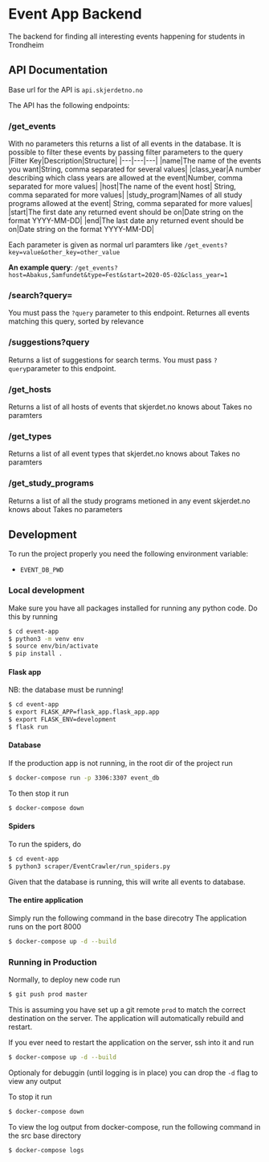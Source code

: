 # Event App Backend 
The backend for finding all interesting events happening for students in Trondheim

## API Documentation
Base url for the API is 
`api.skjerdetno.no`

The API has the following endpoints: 
### /get_events
With no parameters this returns a list of all events in the database.
It is possible to filter these events by passing filter parameters to the query
|Filter Key|Description|Structure|
|---|---|---|
|name|The name of the events you want|String, comma separated for several values|
|class_year|A number describing which class years are allowed at the event|Number, comma separated for more values|
|host|The name of the event host| String, comma separated for more values|
|study_program|Names of all study programs allowed at the event| String, comma separated for more values|
|start|The first date any returned event should be on|Date string on the format YYYY-MM-DD|
|end|The last date any returned event should be on|Date string on the format YYYY-MM-DD|

Each parameter is given as normal url paramters like `/get_events?key=value&other_key=other_value`

**An example query**: 
```/get_events?host=Abakus,Samfundet&type=Fest&start=2020-05-02&class_year=1```

### /search?query=
You must pass the `?query` parameter to this endpoint. Returnes all events matching this query, sorted by relevance

### /suggestions?query
Returns a list of suggestions for search terms. 
You must pass `?query`parameter to this endpoint. 

### /get_hosts
Returns a list of all hosts of events that skjerdet.no knows about
Takes no paramters

### /get_types
Returns a list of all event types that skjerdet.no knows about
Takes no paramters

### /get_study_programs
Returns a list of all the study programs metioned in any event skjerdet.no knows about
Takes no parameters

## Development 
To run the project properly you need the following environment variable:
- `EVENT_DB_PWD`



### Local development
Make sure you have all packages installed for running any python code. 
Do this by running
```bash
$ cd event-app
$ python3 -m venv env
$ source env/bin/activate
$ pip install .
```

#### Flask app
NB: the database must be running! 
```bash
$ cd event-app 
$ export FLASK_APP=flask_app.flask_app.app
$ export FLASK_ENV=development
$ flask run 
```

#### Database
If the production app is not running, in the root dir of the project run 

```bash 
$ docker-compose run -p 3306:3307 event_db
```

To then stop it run 
```bash 
$ docker-compose down 
```

#### Spiders
To run the spiders, do

```bash
$ cd event-app
$ python3 scraper/EventCrawler/run_spiders.py
```
Given that the database is running, this will write all events to database.

#### The entire application 
Simply run the following command in the base direcotry
The application runs on the port 8000
```bash
$ docker-compose up -d --build
```

### Running in Production 
Normally, to deploy new code run
```bash 
$ git push prod master
```
This is assuming you have set up a git remote `prod` to match the correct destination on the server. 
The application will automatically rebuild and restart.

If you ever need to restart the application on the server, ssh into it and run
```bash
$ docker-compose up -d --build
```
Optionaly for debuggin (until logging is in place) you can drop the `-d` flag to view any output

To stop it run 
```bash
$ docker-compose down
```

To view the log output from docker-compose, run the following command in the src base directory
```bash
$ docker-compose logs
```

